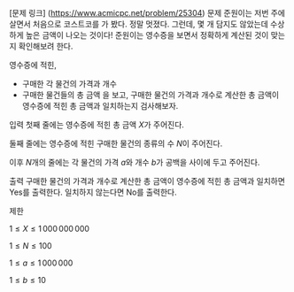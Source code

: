 [문제 링크] (https://www.acmicpc.net/problem/25304)
문제
준원이는 저번 주에 살면서 처음으로 코스트코를 가 봤다. 정말 멋졌다. 그런데, 몇 개 담지도 않았는데 수상하게 높은 금액이 나오는 것이다! 준원이는 영수증을 보면서 정확하게 계산된 것이 맞는지 확인해보려 한다.

영수증에 적힌,

- 구매한 각 물건의 가격과 개수
- 구매한 물건들의 총 금액
  을 보고, 구매한 물건의 가격과 개수로 계산한 총 금액이 영수증에 적힌 총 금액과 일치하는지 검사해보자.

입력
첫째 줄에는 영수증에 적힌 총 금액
$X$가 주어진다.

둘째 줄에는 영수증에 적힌 구매한 물건의 종류의 수
$N$이 주어진다.

이후
$N$개의 줄에는 각 물건의 가격
$a$와 개수
$b$가 공백을 사이에 두고 주어진다.

출력
구매한 물건의 가격과 개수로 계산한 총 금액이 영수증에 적힌 총 금액과 일치하면 Yes를 출력한다. 일치하지 않는다면 No를 출력한다.

제한

$1 ≤ X ≤ 1\,000\,000\,000$

$1 ≤ N ≤ 100$

$1 ≤ a ≤ 1\,000\,000$

$1 ≤ b ≤ 10$
